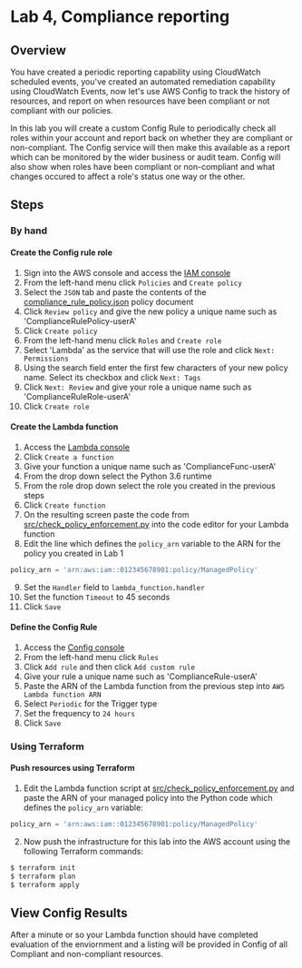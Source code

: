 # Lab 4, Compliance reporting

## Overview
You have created a periodic reporting capability using CloudWatch scheduled events, you've created an automated remediation capability using CloudWatch Events, now let's use AWS Config to track the history of resources, and report on when resources have been compliant or not compliant with our policies.

In this lab you will create a custom Config Rule to periodically check all roles within your account and report back on whether they are compliant or non-compliant.  The Config service will then make this available as a report which can be monitored by the wider business or audit team.  Config will also show when roles have been compliant or  non-compliant and what changes occured to affect a role's status one way or the other.

## Steps
### By hand
#### Create the Config rule role
1. Sign into the AWS console and access the [IAM console](https://console.aws.amazon.com/iam/home)
1. From the left-hand menu click `Policies` and `Create policy`
1. Select the `JSON` tab and paste the contents of the [compliance_rule_policy.json](compliance_rule_policy.json) policy document
1. Click `Review policy` and give the new policy a unique name such as 'ComplianceRulePolicy-userA'
1. Click `Create policy`
1. From the left-hand menu click `Roles` and `Create role`
1. Select 'Lambda' as the service that will use the role and click `Next: Permissions`
1. Using the search field enter the first few characters of your new policy name.  Select its checkbox and click `Next: Tags`
1. Click `Next: Review` and give your role a unique name such as 'ComplianceRuleRole-userA'
1. Click `Create role`
#### Create the Lambda function
1. Access the [Lambda console](https://eu-west-1.console.aws.amazon.com/lambda/home)
1. Click `Create a function`
1. Give your function a unique name such as 'ComplianceFunc-userA'
1. From the drop down select the Python 3.6 runtime
1. From the role drop down select the role you created in the previous steps
1. Click `Create function`
1. On the resulting screen paste the code from [src/check_policy_enforcement.py](src/check_policy_enforcement.py) into the code editor for your Lambda function
1. Edit the line which defines the `policy_arn` variable to the ARN for the policy you created in Lab 1
```python
policy_arn = 'arn:aws:iam::012345678901:policy/ManagedPolicy'
```
9. Set the `Handler` field to `lambda_function.handler`
1. Set the function `Timeout` to 45 seconds
1. Click `Save`
#### Define the Config Rule
1. Access the [Config console]()
1. From the left-hand menu click `Rules`
1. Click `Add rule` and then click `Add custom rule`
1. Give your rule a unique name such as 'ComplianceRule-userA'
1. Paste the ARN of the Lambda function from the previous step into `AWS Lambda function ARN`
1. Select `Periodic` for the Trigger type
1. Set the frequency to `24 hours`
1. Click `Save`

### Using Terraform
#### Push resources using Terraform
1. Edit the Lambda function script at [src/check_policy_enforcement.py](src/check_policy_enforcement.py) and paste the ARN of your managed policy into the Python code which defines the `policy_arn` variable:
```Python
policy_arn = 'arn:aws:iam::012345678901:policy/ManagedPolicy'
```
2. Now push the infrastructure for this lab into the AWS account using the following Terraform commands:
```bash
$ terraform init
$ terraform plan
$ terraform apply
```

## View Config Results
After a minute or so your Lambda function should have completed evaluation of the enviornment and a listing will be provided in Config of all Compliant and non-compliant resources.  